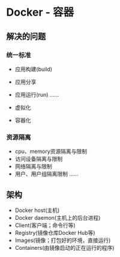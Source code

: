 # Docker - 容器

## 解决的问题

### 统一标准
- 应用构建(build)
- 应用分享
- 应用运行(run)
......

- 虚拟化
- 容器化

### 资源隔离
- cpu、memory资源隔离与限制
- 访问设备隔离与限制
- 网络隔离与限制
- 用户、用户组隔离限制
......

## 架构
- Docker host(主机)
- Docker daemon(主机上的后台进程)
- Client(客户端；命令行等)
- Registry(镜像仓库Docker Hub等)
- Images(镜像；打包好的环境，直接运行)
- Containers(由镜像启动的正在运行的程序)
